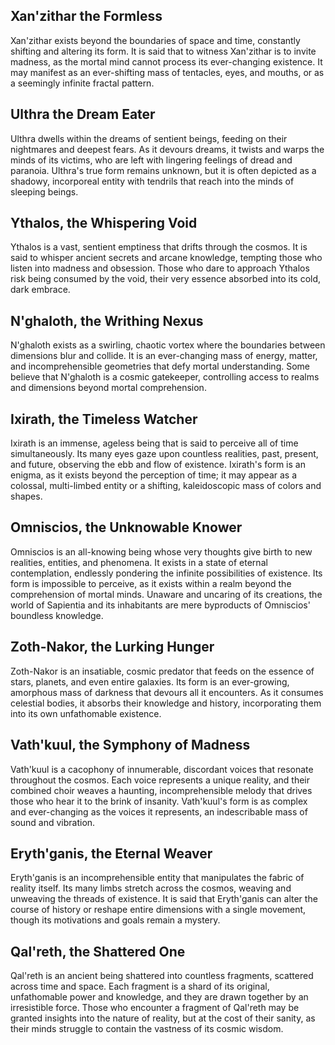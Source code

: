 ## Xan'zithar the Formless
Xan'zithar exists beyond the boundaries of space and time, constantly shifting and altering its form. It is said that to witness Xan'zithar is to invite madness, as the mortal mind cannot process its ever-changing existence. It may manifest as an ever-shifting mass of tentacles, eyes, and mouths, or as a seemingly infinite fractal pattern.

## Ulthra the Dream Eater
Ulthra dwells within the dreams of sentient beings, feeding on their nightmares and deepest fears. As it devours dreams, it twists and warps the minds of its victims, who are left with lingering feelings of dread and paranoia. Ulthra's true form remains unknown, but it is often depicted as a shadowy, incorporeal entity with tendrils that reach into the minds of sleeping beings.

## Ythalos, the Whispering Void
Ythalos is a vast, sentient emptiness that drifts through the cosmos. It is said to whisper ancient secrets and arcane knowledge, tempting those who listen into madness and obsession. Those who dare to approach Ythalos risk being consumed by the void, their very essence absorbed into its cold, dark embrace.

## N'ghaloth, the Writhing Nexus
N'ghaloth exists as a swirling, chaotic vortex where the boundaries between dimensions blur and collide. It is an ever-changing mass of energy, matter, and incomprehensible geometries that defy mortal understanding. Some believe that N'ghaloth is a cosmic gatekeeper, controlling access to realms and dimensions beyond mortal comprehension.

## Ixirath, the Timeless Watcher
Ixirath is an immense, ageless being that is said to perceive all of time simultaneously. Its many eyes gaze upon countless realities, past, present, and future, observing the ebb and flow of existence. Ixirath's form is an enigma, as it exists beyond the perception of time; it may appear as a colossal, multi-limbed entity or a shifting, kaleidoscopic mass of colors and shapes.

## Omniscios, the Unknowable Knower
Omniscios is an all-knowing being whose very thoughts give birth to new realities, entities, and phenomena. It exists in a state of eternal contemplation, endlessly pondering the infinite possibilities of existence. Its form is impossible to perceive, as it exists within a realm beyond the comprehension of mortal minds. Unaware and uncaring of its creations, the world of Sapientia and its inhabitants are mere byproducts of Omniscios' boundless knowledge.

## Zoth-Nakor, the Lurking Hunger
Zoth-Nakor is an insatiable, cosmic predator that feeds on the essence of stars, planets, and even entire galaxies. Its form is an ever-growing, amorphous mass of darkness that devours all it encounters. As it consumes celestial bodies, it absorbs their knowledge and history, incorporating them into its own unfathomable existence.

## Vath'kuul, the Symphony of Madness
Vath'kuul is a cacophony of innumerable, discordant voices that resonate throughout the cosmos. Each voice represents a unique reality, and their combined choir weaves a haunting, incomprehensible melody that drives those who hear it to the brink of insanity. Vath'kuul's form is as complex and ever-changing as the voices it represents, an indescribable mass of sound and vibration.

## Eryth'ganis, the Eternal Weaver
Eryth'ganis is an incomprehensible entity that manipulates the fabric of reality itself. Its many limbs stretch across the cosmos, weaving and unweaving the threads of existence. It is said that Eryth'ganis can alter the course of history or reshape entire dimensions with a single movement, though its motivations and goals remain a mystery.

## Qal'reth, the Shattered One
Qal'reth is an ancient being shattered into countless fragments, scattered across time and space. Each fragment is a shard of its original, unfathomable power and knowledge, and they are drawn together by an irresistible force. Those who encounter a fragment of Qal'reth may be granted insights into the nature of reality, but at the cost of their sanity, as their minds struggle to contain the vastness of its cosmic wisdom.